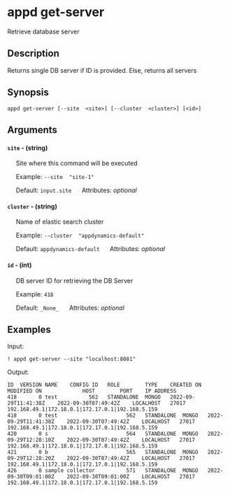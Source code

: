 # appd get-server

Retrieve database server

## Description

Returns single DB server if ID is provided. Else, returns all servers

## Synopsis

`appd get-server [--site  <site>] [--cluster  <cluster>] [<id>]`

## Arguments


#### `site` - (string)

&nbsp;&nbsp;&nbsp;&nbsp; Site where this command will be executed  

&nbsp;&nbsp;&nbsp;&nbsp; Example:  `--site  "site-1"`

&nbsp;&nbsp;&nbsp;&nbsp; Default: `input.site`
&nbsp;&nbsp;&nbsp;&nbsp; Attributes: _optional_  


#### `cluster` - (string)

&nbsp;&nbsp;&nbsp;&nbsp; Name of elastic search cluster  

&nbsp;&nbsp;&nbsp;&nbsp; Example:  `--cluster  "appdynamics-default"`

&nbsp;&nbsp;&nbsp;&nbsp; Default: `appdynamics-default`
&nbsp;&nbsp;&nbsp;&nbsp; Attributes: _optional_  


#### `id` - (int)

&nbsp;&nbsp;&nbsp;&nbsp; DB server ID for retrieving the DB Server  

&nbsp;&nbsp;&nbsp;&nbsp; Example:  `418`

&nbsp;&nbsp;&nbsp;&nbsp; Default: `_None_`
&nbsp;&nbsp;&nbsp;&nbsp; Attributes: _optional_  



## Examples

Input: 
```
! appd get-server --site "localhost:8081"
```
Output: 
```
ID 	VERSION	NAME	CONFIG ID	ROLE      	TYPE 	CREATED ON          	MODIFIED ON         	HOST     	PORT 	IP ADDRESS                                       
418	      0	test	      562	STANDALONE	MONGO	2022-09-29T11:41:38Z	2022-09-30T07:49:42Z	LOCALHOST	27017	192.168.49.1|172.18.0.1|172.17.0.1|192.168.5.159                                       
418	      0	test            	      562	STANDALONE	MONGO	2022-09-29T11:41:38Z	2022-09-30T07:49:42Z	LOCALHOST	27017	192.168.49.1|172.18.0.1|172.17.0.1|192.168.5.159	
420	      0	s               	      564	STANDALONE	MONGO	2022-09-29T12:28:10Z	2022-09-30T07:49:42Z	LOCALHOST	27017	192.168.49.1|172.18.0.1|172.17.0.1|192.168.5.159	
421	      0	b               	      565	STANDALONE	MONGO	2022-09-29T12:28:20Z	2022-09-30T07:49:42Z	LOCALHOST	27017	192.168.49.1|172.18.0.1|172.17.0.1|192.168.5.159	
426	      0	sample collector	      571	STANDALONE	MONGO	2022-09-30T09:01:00Z	2022-09-30T09:01:00Z	LOCALHOST	27017	192.168.49.1|172.18.0.1|172.17.0.1|192.168.5.159
```

